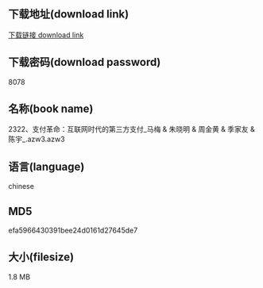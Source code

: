 ## 下载地址(download link)
[下载链接 download link](https://voluble-croquembouche-d321dc.netlify.app/?s=2322%E3%80%81%E6%94%AF%E4%BB%98%E9%9D%A9%E5%91%BD%EF%BC%9A%E4%BA%92%E8%81%94%E7%BD%91%E6%97%B6%E4%BB%A3%E7%9A%84%E7%AC%AC%E4%B8%89%E6%96%B9%E6%94%AF%E4%BB%98_%E9%A9%AC%E6%A2%85+%26+%E6%9C%B1%E6%99%93%E6%98%8E+%26+%E5%91%A8%E9%87%91%E9%BB%84+%26+%E5%AD%A3%E5%AE%B6%E5%8F%8B+%26+%E9%99%88%E5%AE%87_.azw3)

## 下载密码(download password)
8078

## 名称(book name)
2322、支付革命：互联网时代的第三方支付_马梅 & 朱晓明 & 周金黄 & 季家友 & 陈宇_.azw3.azw3

## 语言(language)
chinese

## MD5
efa5966430391bee24d0161d27645de7

## 大小(filesize)
1.8 MB
